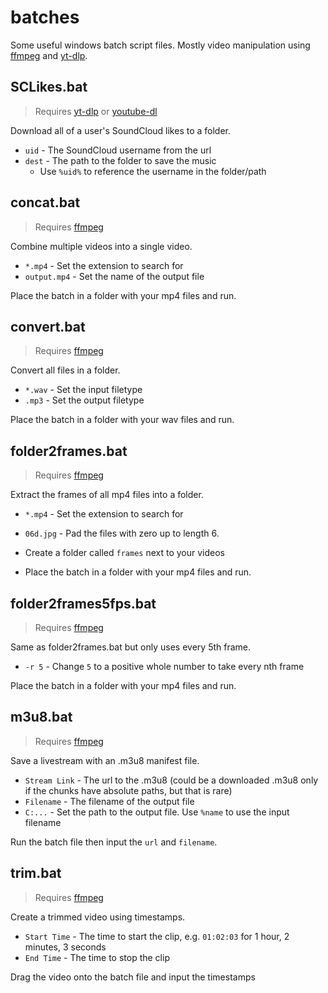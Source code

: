 # batches
Some useful windows batch script files. Mostly video manipulation using [ffmpeg](https://ffmpeg.org/download.html#build-windows) and [yt-dlp](https://github.com/yt-dlp/yt-dlp#installation).

## SCLikes.bat
> Requires [yt-dlp](https://github.com/yt-dlp/yt-dlp#installation) or [youtube-dl](https://ytdl-org.github.io/youtube-dl/download.html)

Download all of a user's SoundCloud likes to a folder.

- `uid` - The SoundCloud username from the url
- `dest` - The path to the folder to save the music
  - Use `%uid%` to reference the username in the folder/path


## concat.bat
> Requires [ffmpeg](https://ffmpeg.org/download.html#build-windows)

Combine multiple videos into a single video.

- `*.mp4` - Set the extension to search for
- `output.mp4` - Set the name of the output file

Place the batch in a folder with your mp4 files and run.


## convert.bat
> Requires [ffmpeg](https://ffmpeg.org/download.html#build-windows)

Convert all files in a folder.

- `*.wav` - Set the input filetype
- `.mp3` - Set the output filetype

Place the batch in a folder with your wav files and run.


## folder2frames.bat
> Requires [ffmpeg](https://ffmpeg.org/download.html#build-windows)

Extract the frames of all mp4 files into a folder.

- `*.mp4` - Set the extension to search for
- `06d.jpg` - Pad the files with zero up to length 6.

- Create a folder called `frames` next to your videos
- Place the batch in a folder with your mp4 files and run.


## folder2frames5fps.bat
> Requires [ffmpeg](https://ffmpeg.org/download.html#build-windows)

Same as folder2frames.bat but only uses every 5th frame.

- `-r 5` - Change `5` to a positive whole number to take every nth frame

Place the batch in a folder with your mp4 files and run.


## m3u8.bat
> Requires [ffmpeg](https://ffmpeg.org/download.html#build-windows)

Save a livestream with an .m3u8 manifest file.

- `Stream Link` - The url to the .m3u8 (could be a downloaded .m3u8 only if the chunks have absolute paths, but that is rare)
- `Filename` - The filename of the output file
- `C:...` - Set the path to the output file. Use `%name` to use the input filename

Run the batch file then input the `url` and `filename`.


## trim.bat
> Requires [ffmpeg](https://ffmpeg.org/download.html#build-windows)

Create a trimmed video using timestamps.

- `Start Time` - The time to start the clip, e.g. `01:02:03` for 1 hour, 2 minutes, 3 seconds
- `End Time` - The time to stop the clip

Drag the video onto the batch file and input the timestamps
